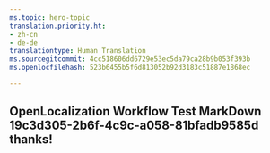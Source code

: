 ```yaml
---
ms.topic: hero-topic
translation.priority.ht:
- zh-cn
- de-de
translationtype: Human Translation
ms.sourcegitcommit: 4cc518606dd6729e53ec5da79ca28b9b053f393b
ms.openlocfilehash: 523b6455b5f6d813052b92d3183c51887e1868ec

---
```

## OpenLocalization Workflow Test MarkDown 19c3d305-2b6f-4c9c-a058-81bfadb9585d thanks!



<!--HONumber=Aug16_HO3-->


